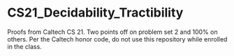 # CS21_Decidability_Tractibility

Proofs from Caltech CS 21. Two points off on problem set 2 and 100% on others. Per the Caltech honor code, do not use this repository while enrolled in the class.
